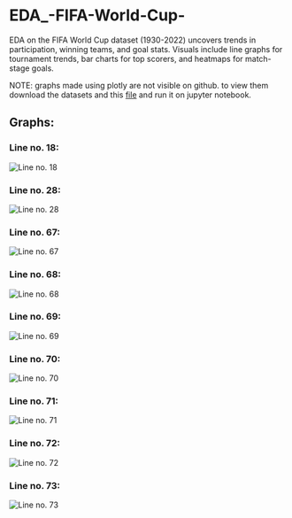 # EDA_-FIFA-World-Cup-
EDA on the FIFA World Cup dataset (1930-2022) uncovers trends in participation, winning teams, and goal stats. Visuals include line graphs for tournament trends, bar charts for top scorers, and heatmaps for match-stage goals.


NOTE: graphs made using plotly are not visible on github. to view them download the datasets and this [file](https://github.com/Himanshu-Atri/EDA_-FIFA-World-Cup-/blob/main/EDA_(FIFA_World_Cup).ipynb) and run it on jupyter notebook.

## Graphs:
### Line no. 18:
![Line no. 18](https://github.com/Himanshu-Atri/EDA_-FIFA-World-Cup-/blob/main/newplot_18.png)

### Line no. 28:
![Line no. 28](https://github.com/Himanshu-Atri/EDA_-FIFA-World-Cup-/blob/main/newplot_28.png)

### Line no. 67:
![Line no. 67](https://github.com/Himanshu-Atri/EDA_-FIFA-World-Cup-/blob/main/newplot_67.png)

### Line no. 68:
![Line no. 68](https://github.com/Himanshu-Atri/EDA_-FIFA-World-Cup-/blob/main/newplot_68.png)

### Line no. 69:
![Line no. 69](https://github.com/Himanshu-Atri/EDA_-FIFA-World-Cup-/blob/main/newplot_69.png)

### Line no. 70:
![Line no. 70](https://github.com/Himanshu-Atri/EDA_-FIFA-World-Cup-/blob/main/newplot_70.png)

### Line no. 71:
![Line no. 71](https://github.com/Himanshu-Atri/EDA_-FIFA-World-Cup-/blob/main/newplot_71.png)

### Line no. 72:
![Line no. 72](https://github.com/Himanshu-Atri/EDA_-FIFA-World-Cup-/blob/main/newplot_72.png)

### Line no. 73:
![Line no. 73](https://github.com/Himanshu-Atri/EDA_-FIFA-World-Cup-/blob/main/newplot_73.png)
